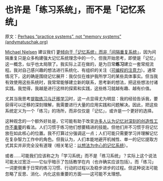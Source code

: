 # 也许是「练习系统」，而不是「记忆系统」

原文：[Perhaps “practice systems”, not “memory systems” (andymatuschak.org)](https://notes.andymatuschak.org/zUdBBp4QwMGcUujgfbyBZcC)

[Michael Nielsen](https://notes.andymatuschak.org/z4JuirVwUcoGL4wZ8dM6Los) 建议我们 [更倾向于「记忆系统」而非「间隔重复系统」](https://notes.andymatuschak.org/zKa9YkyLmK8ynFKCWZBDBpk)，因为间隔重复只是众多构建强大记忆系统理念中的一个。但我开始思考，即使是「记忆」这一概念，似乎也太局限了。我实际上正在做的，是为日常**练习**建立一套常规流程。我对自己感兴趣的想法进行系统化、有组织的关注（[可编程的注意力](https://notes.andymatuschak.org/zPpaHZYKuBPyoDtgcsiZ9RV)）。通常情况下，这的确是围绕记忆展开：我仅仅在维护我所学习的某些具体事实。但当我有效使用这些系统时，我常常能够建立新的联系，思考新的想法，把这些想法付诸实践。我觉得，我越是进行这样的探索和实践，这些练习就越有趣、越有价值。

尤其当我思考[提取练习与迁移学习](https://notes.andymatuschak.org/zRTw8KaPErhSCyC2NYGHyP7)时，这一点显得尤为明显：我的经验告诉我，要获得可以迁移的深刻理解，我需要进行大量的应用实践和问题解决。因此，把这些系统定义为一个「练习」的场所，而非仅仅是「记忆」，或许是一个更好的选择。

这种观念的一个额外好处是，它可能有助于改变[许多人认为记忆对深刻的创造性工作不重要](https://notes.andymatuschak.org/z3R2EmEqQz6CVZifHWYMB7B)的看法。人们习惯于练习他们想要精进的技能。但他们并不习惯于将记忆放在如此核心的位置。我不打算过分强调这一点；人们可能只需要学习并理解记忆在复杂智力工作中的角色。但我认为，人们本能地避开机械性、单一的记忆提取方式其实并非完全没有道理（相关笔记：[以想法为中心的记忆系统](https://notes.andymatuschak.org/z7wCFe7MP9VeCVApcBLC7SN)）。

或者……可能我们应该称之为「学习系统」而不是「练习系统」？实际上这个说法可能太过宽泛——它似乎暗示了包括教学在内（也许确实应该包括）。而「练习」一词更侧重于日常的练习习惯、行动的过程以及稳步进步的过程。但这种说法可能忽略了反思、消化、内化这些重要的方面——这可能不太理想。